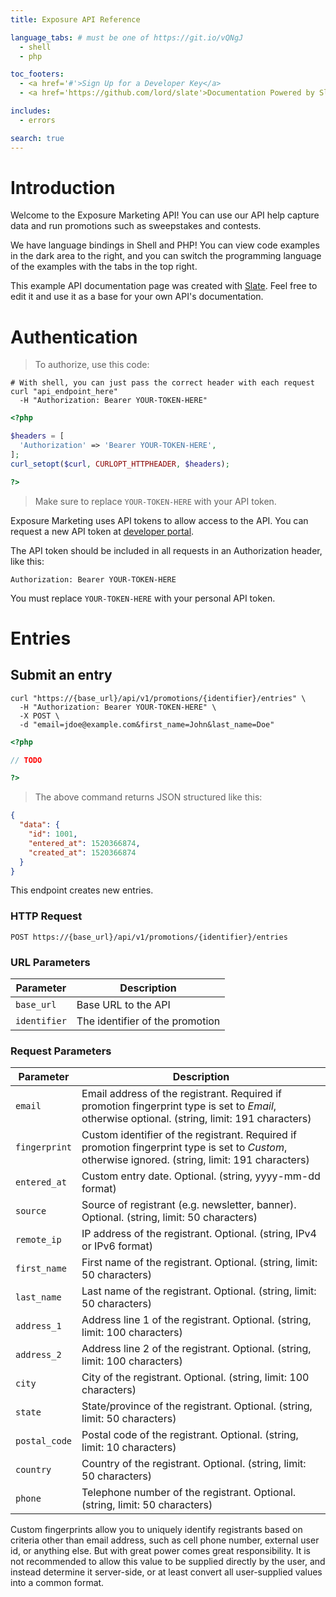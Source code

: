 ```yaml
---
title: Exposure API Reference

language_tabs: # must be one of https://git.io/vQNgJ
  - shell
  - php

toc_footers:
  - <a href='#'>Sign Up for a Developer Key</a>
  - <a href='https://github.com/lord/slate'>Documentation Powered by Slate</a>

includes:
  - errors

search: true
---
```


# Introduction

Welcome to the Exposure Marketing API! You can use our API help capture data and run promotions such as sweepstakes and contests.

We have language bindings in Shell and PHP! You can view code examples in the dark area to the right, and you can switch the programming language of the examples with the tabs in the top right.

This example API documentation page was created with [Slate](https://github.com/lord/slate). Feel free to edit it and use it as a base for your own API's documentation.

# Authentication

> To authorize, use this code:

```shell
# With shell, you can just pass the correct header with each request
curl "api_endpoint_here"
  -H "Authorization: Bearer YOUR-TOKEN-HERE"
```

```php
<?php

$headers = [
  'Authorization' => 'Bearer YOUR-TOKEN-HERE',
];
curl_setopt($curl, CURLOPT_HTTPHEADER, $headers);

?>
```

> Make sure to replace `YOUR-TOKEN-HERE` with your API token.

Exposure Marketing uses API tokens to allow access to the API. You can request a new API token at [developer portal](http://example.com/developers).

The API token should be included in all requests in an Authorization header, like this:

`Authorization: Bearer YOUR-TOKEN-HERE`

<aside class="notice">
You must replace <code>YOUR-TOKEN-HERE</code> with your personal API token.
</aside>

# Entries

## Submit an entry

```shell
curl "https://{base_url}/api/v1/promotions/{identifier}/entries" \
  -H "Authorization: Bearer YOUR-TOKEN-HERE" \
  -X POST \
  -d "email=jdoe@example.com&first_name=John&last_name=Doe"
```

```php
<?php

// TODO

?>
```

> The above command returns JSON structured like this:

```json
{
  "data": {
    "id": 1001,
    "entered_at": 1520366874,
    "created_at": 1520366874
  }
}
```

This endpoint creates new entries.

### HTTP Request

`POST https://{base_url}/api/v1/promotions/{identifier}/entries`

### URL Parameters

Parameter | Description
--------- | -----------
`base_url` | Base URL to the API
`identifier` | The identifier of the promotion

### Request Parameters

Parameter | Description
--------- | -----------
`email` | Email address of the registrant. Required if promotion fingerprint type is set to *Email*, otherwise optional. (string, limit: 191 characters)
`fingerprint` | Custom identifier of the registrant. Required if promotion fingerprint type is set to *Custom*, otherwise ignored. (string, limit: 191 characters)
`entered_at` | Custom entry date. Optional. (string, yyyy-mm-dd format)
`source` | Source of registrant (e.g. newsletter, banner). Optional. (string, limit: 50 characters)
`remote_ip` | IP address of the registrant. Optional. (string, IPv4 or IPv6 format)
`first_name` | First name of the registrant. Optional. (string, limit: 50 characters)
`last_name` | Last name of the registrant. Optional. (string, limit: 50 characters)
`address_1` | Address line 1 of the registrant. Optional. (string, limit: 100 characters)
`address_2` | Address line 2 of the registrant. Optional. (string, limit: 100 characters)
`city` | City of the registrant. Optional. (string, limit: 100 characters)
`state` | State/province of the registrant. Optional. (string, limit: 50 characters)
`postal_code` | Postal code of the registrant. Optional. (string, limit: 10 characters)
`country` | Country of the registrant. Optional. (string, limit: 50 characters)
`phone` | Telephone number of the registrant. Optional. (string, limit: 50 characters)

<aside class="notice">
Custom fingerprints allow you to uniquely identify registrants based on criteria other than email address, such as cell phone number, external user id, or anything else. But with great power comes great responsibility. It is not recommended to allow this value to be supplied directly by the user, and instead determine it server-side, or at least convert all user-supplied values into a common format.
</aside>
